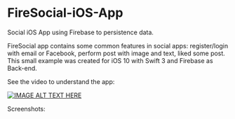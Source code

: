 # FireSocial-iOS-App
Social iOS App using Firebase to persistence data.

FireSocial app contains some common features in social apps: register/login with email or Facebook, perform post with image and text, liked some post.
This small example was created for iOS 10 with Swift 3 and Firebase as Back-end.

See the video to understand the app:

[![IMAGE ALT TEXT HERE](https://img.youtube.com/vi/sYIB9nGaqWs/0.jpg)](https://www.youtube.com/watch?v=sYIB9nGaqWs)


Screenshots:


